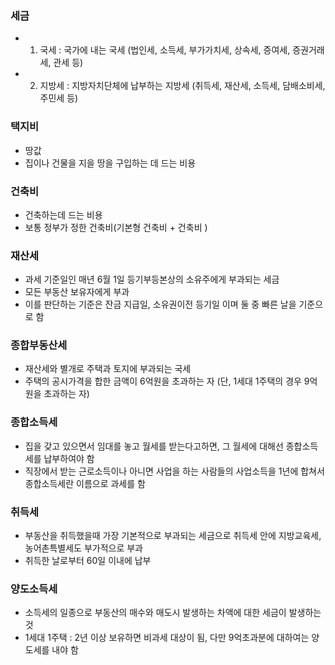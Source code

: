### 세금
- 1. 국세 : 국가에 내는 국세 (법인세, 소득세, 부가가치세, 상속세, 증여세, 증권거래세, 관세 등)
- 2. 지방세 : 지방자치단체에 납부하는 지방세 (취득세, 재산세, 소득세, 담배소비세, 주민세 등)

### 택지비
- 땅값
- 집이나 건물을 지을 땅을 구입하는 데 드는 비용

### 건축비
- 건축하는데 드는 비용
- 보통 정부가 정한 건축비(기본형 건축비 + 건축비 )

### 재산세
- 과세 기준일인 매년 6월 1일 등기부등본상의 소유주에게 부과되는 세금
- 모든 부동산 보유자에게 부과
- 이를 판단하는 기준은 잔금 지급일, 소유권이전 등기일 이며 둘 중 빠른 날을 기준으로 함


### 종합부동산세
- 재산세와 별개로 주택과 토지에 부과되는 국세
- 주택의 공시가격을 합한 금액이 6억원을 초과하는 자 (단, 1세대 1주택의 경우 9억원을 초과하는 자)

### 종합소득세
- 집을 갖고 있으면서 임대를 놓고 월세를 받는다고하면, 그 월세에 대해선 종합소득세를 납부하여야 함
- 직장에서 받는 근로소득이나 아니면 사업을 하는 사람들의 사업소득을 1년에 합쳐서 종합소득세란 이름으로 과세를 함


### 취득세
- 부동산을 취득했을때 가장 기본적으로 부과되는 세금으로 취득세 안에 지방교육세, 농어촌특별세도 부가적으로 부과
- 취득한 날로부터 60일 이내에 납부


### 양도소득세
- 소득세의 일종으로 부동산의 매수와 매도시 발생하는 차액에 대한 세금이 발생하는 것
- 1세대 1주택 : 2년 이상 보유하면 비과세 대상이 됨, 다만 9억초과분에 대하여는 양도세를 내야 함 
